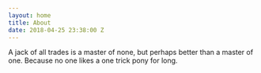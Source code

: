 ```yaml
---
layout: home
title: About
date: 2018-04-25 23:38:00 Z
---
```


A jack of all trades is a master of none, but perhaps better than a master of one. Because no one likes a one trick pony for long. 
